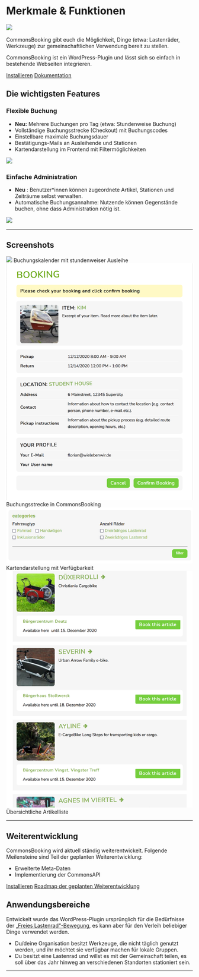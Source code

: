 <script setup>
import Newsletter from '.vitepress/components/Newsletter.vue'
</script>

#  Merkmale & Funktionen

![](/img/banner-772x250-1.png)

CommonsBooking gibt euch die Möglichkeit, Dinge (etwa: Lastenräder, Werkzeuge)
zur gemeinschaftlichen Verwendung bereit zu stellen.

CommonsBooking ist ein WordPress-Plugin und lässt sich so einfach in
bestehende Webseiten integrieren.

<div>
  <a class="cbdoc-button cb-brand" href="/dokumentation/installation/installieren">Installieren</a>
  <a class="cbdoc-button cb-alt" href="/dokumentation">Dokumentation</a>
</div>

##  Die wichtigsten Features

###  Flexible Buchung

  * **Neu:** Mehrere Buchungen pro Tag (etwa: Stundenweise Buchung)
  * Vollständige Buchungsstrecke (Checkout) mit Buchungscodes
  * Einstellbare maximale Buchungsdauer
  * Bestätigungs-Mails an Ausleihende und Stationen
  * Kartendarstellung im Frontend mit Filtermöglichkeiten

![](/img/hourly-booking.png)

###  Einfache Administration

  * **Neu** : Benutzer*innen können zugeordnete Artikel, Stationen und Zeiträume selbst verwalten.
  * Automatische Buchungsannahme: Nutzende können Gegenstände buchen, ohne dass Administration nötig ist.

![](/img/cb-managers.png)

* * *

##  Screenshots

![](/img/booking-calendar.png) Buchungskalender mit stundenweiser
Ausleihe  ![](img/booking-confirm.png) Buchungsstrecke in
CommonsBooking  ![](img/shortcode-cb-map-filtergroups.png) Kartendarstellung
mit Verfügbarkeit  ![](img/shortcode-cb-items.png) Übersichtliche
Artikelliste

* * *

##  Weiterentwicklung

CommonsBooking wird aktuell ständig weiterentwickelt. Folgende Meilensteine
sind Teil der geplanten Weiterentwicklung:

  * Erweiterte Meta-Daten
  * Implementierung der CommonsAPI

<div>
  <a class="cbdoc-button cb-brand" href="/dokumentation/installation/installieren">Installieren</a>
  <a class="cbdoc-button cb-alt" href="/dokumentation/roadmap">Roadmap der geplanten Weiterentwicklung</a>
</div>


##  Anwendungsbereiche

Entwickelt wurde das WordPress-Plugin ursprünglich für die Bedürfnisse der [„Freies Lastenrad“-Bewegung](http://www.dein-lastenrad.de),
es kann aber für den Verleih beliebiger Dinge verwendet werden.

  * Du/deine Organisation besitzt Werkzeuge, die nicht täglich genutzt werden, und ihr möchtet sie verfügbar machen für lokale Gruppen.
  * Du besitzt eine Lastenrad und willst es mit der Gemeinschaft teilen, es soll über das Jahr hinweg an verschiedenen Standorten stationiert sein.

* * *

<Newsletter />
